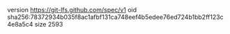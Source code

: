 version https://git-lfs.github.com/spec/v1
oid sha256:78372934b035f8ac1afbf131ca748eef4b5edee76ed724b1bb2ff123c4e8a5c4
size 2593
